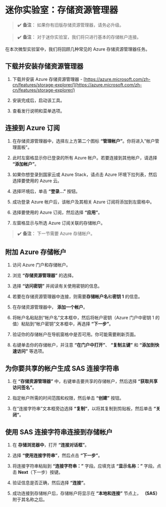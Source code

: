 ﻿# 迷你实验室：存储资源管理器

>✔️ **备注**： 如果你有旧版存储资源管理器，请务必升级。

>✔️ **备注**： 对于迷你实验室，我们将只进行基本的存储帐户连接。

在本次微型实验室中，我们将回顾几种常见的 Azure 存储资源管理器任务。

## 下载并安装存储资源管理器

1. 下载并安装 Azure 存储资源管理器 - [https://azure.microsoft.com/zh-cn/features/storage-explorer/](https://azure.microsoft.com/zh-cn/features/storage-explorer/) 

2. 安装完成后，启动该工具。

3. 查看发行说明和菜单选项。

## 连接到 Azure 订阅

1. 在存储资源管理器中，选择左上方第二个图标 **“管理帐户”**。你将进入"帐户管理面板"。

2. 此时左窗格显示你已登录的所有 Azure 帐户。若要连接到其他帐户，请选择 **“添加帐户”**。

3. 如果你想登录到国家云或 Azure Stack，请点击 Azure 环境下拉列表，然后选择要使用的 Azure 云。 

4. 选择环境后，单击 **“登录...”** 按钮。 

5. 成功登录 Azure 帐户后，该帐户及其相关 Azure 订阅将添加到左窗格中。 

6. 选择要使用的 Azure 订阅，然后选择 **“应用”**。

7. 左窗格显示与所选 Azure 订阅关联的存储帐户。

>✔️ **备注**： 下一节需要 Azure 存储帐户。 

## 附加 Azure 存储帐户

1. 访问 Azure 门户和存储帐户。

2. 浏览 **“存储资源管理器”** 的选择。

3. 选择 **“访问密钥”** 并阅读有关使用密钥的信息。 

4. 若要在存储资源管理器中连接，则需要**存储帐户名**和**密钥 1** 的信息。

5. 在存储资源管理器中， **添加一个帐户**。

6. 将帐户名粘贴到“帐户名”文本框中，然后将帐户密钥（Azure 门户中密钥 1 的值）粘贴到“帐户密钥”文本框中，再选择 **“下一步”**。

7. 验证你的存储帐户在导航窗格中是否可用。你可能需要刷新页面。 

8. 右键单击你的存储帐户，并注意 **“在门户中打开”**、 **“复制主键”** 和 **“添加到快速访问”** 等选项。

## 为你要共享的帐户生成 SAS 连接字符串

1.  在 **“存储资源管理器”** 中，右键单击要共享的存储帐户，然后选择 **“获取共享访问签名”**。

2.  指定帐户所需的时间范围和权限，然后单击 **“创建”** 按钮。

3.  在“连接字符串”文本框旁边选择 **“复制”**，以将其复制到剪贴板，然后单击 **“关闭”**。

## 使用 SAS 连接字符串连接到存储帐户

1.  在 **存储浏览器中**，打开 **“连接对话框”**。

2.  选择 **“使用连接字符串”**，然后点击 **“下一步”**。

3.  将连接字符串粘贴到 **“连接字符串：”** 字段。应填充该 **“显示名称：”** 字段。点击 **Next**（下一步）按键。

4.  验证信息是否正确，然后选择 **“连接”**。

5.  成功连接到存储帐户后，存储帐户将显示在 **“本地和连接”** 节点上， **（SAS）** 附于其名称之后。
